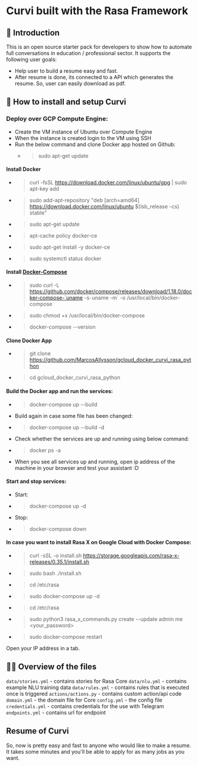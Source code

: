 # Curvi built with the Rasa Framework

## 🏥 Introduction 
This is an open source starter pack for developers to show how to automate full conversations in education / professional sector.
It supports the following user goals:
- Help user to build a resume easy and fast.
- After resume is done, its connected to a API which generates the resume. So, user can easily download as pdf.

## 💾 How to install and setup Curvi

### Deploy over GCP Compute Engine:
- Create the VM instance of Ubuntu over Compute Engine
- When the instance is created login to the VM using SSH
- Run the below command and clone Docker app hosted on Github:
    - > sudo apt-get update
 
#### Install Docker
- > curl -fsSL https://download.docker.com/linux/ubuntu/gpg | sudo apt-key add 
- > sudo add-apt-repository "deb [arch=amd64] https://download.docker.com/linux/ubuntu $(lsb_release -cs) stable"
- > sudo apt-get update
- >  apt-cache policy docker-ce
- > sudo apt-get install -y docker-ce
- > sudo systemctl status docker
     
#### Install [Docker-Compose](https://www.digitalocean.com/community/tutorials/how-to-install-docker-compose-on-ubuntu-16-04)
- > sudo curl -L https://github.com/docker/compose/releases/download/1.18.0/docker-compose-`uname -s`-`uname -m` -o /usr/local/bin/docker-compose
- > sudo chmod +x /usr/local/bin/docker-compose
- > docker-compose --version

#### Clone Docker App
- > git clone https://github.com/MarcosAllysson/gcloud_docker_curvi_rasa_python
- > cd gcloud_docker_curvi_rasa_python

#### Build the Docker app and run the services:
- > docker-compose up --build

- Build again in case some file has been changed:
- > docker-compose up --build -d

- Check whether the services are up and running using below command:
- > docker ps -a

- When you see all services up and running, open ip address of the machine in your browser and test your assistant :D

#### Start and stop services:
- Start:
- > docker-compose up -d

- Stop:
- > docker-compose down


#### In case you want to install Rasa X on Google Cloud with Docker Compose:
- > curl -sSL -o install.sh https://storage.googleapis.com/rasa-x-releases/0.35.1/install.sh
- > sudo bash ./install.sh

- > cd /etc/rasa
- > sudo docker-compose up -d

- > cd /etc/rasa
- > sudo python3 rasa_x_commands.py create --update admin me <your_password>

- > sudo docker-compose restart

Open your IP address in a tab.



## 👩‍💻 Overview of the files
`data/stories.yml` - contains stories for Rasa Core
`data/nlu.yml` - contains example NLU training data
`data/rules.yml` - contains rules that is executed once is triggered
`actions/actions.py` - contains custom action/api code
`domain.yml` - the domain file for Core
`config.yml` - the config file
`credentials.yml` - contains credentials for the use with Telegram
`endpoints.yml` - contains url for endpoint


## Resume of Curvi
So, now is pretty easy and fast to anyone who would like to make a resume. It takes some minutes and you'll be able to 
apply for as many jobs as you want.